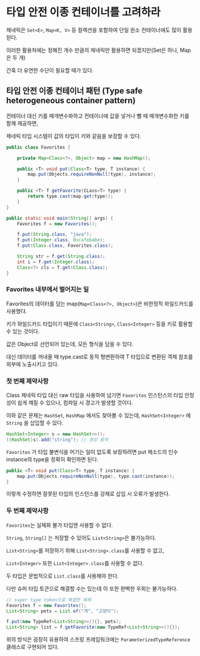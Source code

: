 # 타입 안전 이종 컨테이너를 고려하라

제네릭은 `Set<E>`, `Map<K, V>` 등 컬렉션을 포함하여 단일 원소 컨테이너에도 많이 활용된다.

이러한 활용처에는 정해진 개수 만큼의 제네릭만 활용하면 되겠지만(Set은 하나, Map은 두 개)

간혹 더 유연한 수단이 필요할 때가 있다.

## 타입 안전 이종 컨테이너 패턴 (Type safe heterogeneous container pattern)

컨테이너 대신 키를 매개변수화하고 컨테이너에 값을 넣거나 뺄 때 매개변수화한 키를 함께 제공하면,

제네릭 타입 시스템이 값의 타입이 키와 같음을 보장할 수 있다.

```java
public class Favorites {

    private Map<Class<?>, Object> map = new HashMap();

    public <T> void put(Class<T> type, T instance) {
        map.put(Objects.requireNonNull(type), instance);
    }

    public <T> T getFavorite(CLass<T> type) {
        return type.cast(map.get(type));
    }
}

public static void main(String[] args) {
    Favorites f = new Favorites();

    f.put(String.class, "java");
    f.put(Integer.class, 0xcafebabe);
    f.put(Class.class, Favorites.class);

    String str = f.get(String.class);
    int i = f.get(Integer.class);
    Class<?> cls = f.get(Class.class);
}
```

### Favorites 내부에서 벌어지는 일

Favorites의 데이터를 담는 map(`Map<Class<?>, Object>`)은 비한정적 와일드카드를 사용했다.

키가 와일드카드 타입이기 때문에 `Class<String>`, `Class<Integer>` 등을 키로 활용할 수 있는 것이다.

값은 Object로 선언되어 있는데, 모든 형식을 담을 수 있다.

대신 데이터를 꺼내올 때 type.cast로 동적 형변환하여 T 타입으로 변환된 객체 참조를 외부에 노출시키고 있다.

### 첫 번째 제약사항

Class 제네릭 타입 대신 raw 타입을 사용하여 넘기면 `Favorites` 인스턴스의 타입 안정성이 쉽게 꺠질 수 있으나, 컴파일 시 경고가 발생할 것이다.

이와 같은 문제는 `HashSet`, `HashMap` 에서도 찾아볼 수 있는데, `HashSet<Integer>` 에 `String` 을 삽입할 수 있다.

```java
HashSet<Integer> s = new HashSet<>();
((HashSet)s).add("string"); // 정상 동작
```

`Favorites` 가 타입 불변식을 어기는 일이 없도록 보장하려면 put 메소드의 인수 instance의 type을 정확히 확인하면 된다.

```java
public <T> void put(Class<T> type, T instance) {
    map.put(Objects.requireNonNull(type), type.cast(instance));
}
```

이렇게 수정하면 잘못된 타입의 인스턴스를 강제로 삽입 시 오류가 발생한다.

### 두 번째 제약사항

`Favorites`는 실체화 불가 타입엔 사용할 수 없다.

`String`, `String[]` 는 저장할 수 있어도 `List<String>`은 불가능하다.

`List<String>`를 저장하기 위해 `List<String>.class`를 사용할 수 없고,

`List<Integer>` 또한 `List<Integer>.class`를 사용할 수 없다.

두 타입은 문법적으로 `List.class`를 사용해야 한다.

다만 슈퍼 타입 토큰으로 해결할 수는 있는데 이 또한 완벽한 우회는 불가능하다.

```java
// super type token으로 해결한 예제
Favorites f = new Favorites();
List<String> pets = List.of("개", "고양이");

f.put(new TypeRef<List<String>>(){}, pets);
List<String> list = f.getFavorite(new TypeRef<List<String>>(){});
```

위의 방식은 굉장히 유용하여 스프링 프레임워크에는 `ParameterizedTypeReference` 클래스로 구현되어 있다.
